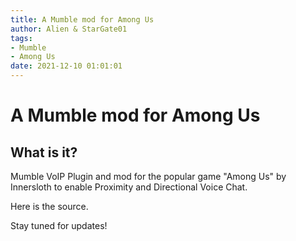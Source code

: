 ```yaml
---
title: A Mumble mod for Among Us
author: Alien & StarGate01
tags: 
- Mumble
- Among Us
date: 2021-12-10 01:01:01
---
```

# A Mumble mod for Among Us
## What is it?
Mumble VoIP Plugin and mod for the popular game "Among Us" by Innersloth to enable Proximity and Directional Voice Chat.

<a src="https://github.com/StarGate01/AmongUs-Mumble/">Here</a> is the source.

Stay tuned for updates!
